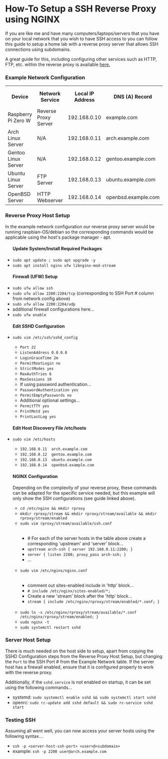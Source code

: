 <h1>How-To Setup a SSH Reverse Proxy using NGINX</h1>
<p>If you are like me and have many computers/laptops/servers that you have on your local network that you wish to have SSH access to you can follow this guide to setup a home lab with a reverse proxy server that allows SSH connections using subdomains.</p>
<p>A great guide for this, including configuring other services such as HTTP, FTP, etc. within the reverse proxy is available <a href='https://www.howtoforge.com/reverse-proxy-for-https-ssh-and-mysql-mariadb-using-nginx/#configuring-ssh-mysqlmariadb-reverse-proxies-stream'>here.</a></p>

<h3>Example Network Configuration</h3>
<table>
  <tr>
    <th>Device</th>
    <th>Network Service</th>
    <th>Local IP Address</th>
    <th>DNS (A) Record</th>
    <th>SSH Port #</th>
    <th>Other Ports</th>
  </tr>
  <tr>
    <td>Raspberry Pi Zero W</td>
    <td>Reverse Proxy Server</td>
    <td>192.168.0.10</td>
    <td>example.com</td>
    <td>22</td>
    <td>N/A</td>
  </tr>
  <tr>
    <td>Arch Linux Server</td>
    <td>N/A</td>
    <td>192.168.0.11</td>
    <td>arch.example.com</td>
    <td>2200</td>
    <td>N/A</td>
  </tr>
  <tr>
    <td>Gentoo Linux Server</td>
    <td>N/A</td>
    <td>192.168.0.12</td>
    <td>gentoo.example.com</td>
    <td>2201</td>
    <td>N/A</td>
  </tr>
  <tr>
    <td>Ubuntu Linux Server</td>
    <td>FTP Server</td>
    <td>192.168.0.13</td>
    <td>ubuntu.example.com</td>
    <td>2202</td>
    <td>21</td>
  </tr>
  <tr>
    <td>OpenBSD Server</td>
    <td>HTTP Webserver</td>
    <td>192.168.0.14</td>
    <td>openbsd.example.com</td>
    <td>2203</td>
    <td>80,443</td>
  </tr>
</table>

<h3>Reverse Proxy Host Setup</h3>
<p>In the example network configuration our reverse proxy server would be running raspbian-OS/debian so the corresponding commands would be applicable using the host's package manager - apt.</p>
<ul>
  <h4>Update System/Install Required Packages</h4>
  <li><code>sudo apt update ; sudo apt upgrade -y</code></li>
  <li><code>sudo apt install nginx ufw libnginx-mod-stream</code></li>
  <h4>Firewall (UFW) Setup</h4>
  <li><code>sudo ufw allow ssh</code></li>
  <li><code>sudo ufw allow 2200:2204/tcp</code> (corresponding to SSH Port # column from network config above)</li>
  <li><code>sudo ufw allow 2200:2204/udp</code></li>
  <li>additional firewall configurations here...</li>
  <li><code>sudo ufw enable</code></li>
  <h4>Edit SSHD Configuration</h4>
  <li><code>sudo vim /etc/ssh/sshd_config</code></li>
  <ul>
    <li><code>Port 22</code></li>
    <li><code>ListenAddress 0.0.0.0</code></li>
    <li><code>LoginGraceTime 2m</code></li>
    <li><code>PermitRootLogin no</code></li>
    <li><code>StrictModes yes</code></li>
    <li><code>MaxAuthTries 6</code></li>
    <li><code>MaxSessions 10</code></li>
    <li>If using password authentication...</li>
    <li><code>PasswordAuthentication yes</code></li>
    <li><code>PermitEmptyPasswords no</code></li>
    <li>Additional optional settings...</li>
    <li><code>PermitTTY yes</code></li>
    <li><code>PrintMotd yes</code></li>
    <li><code>PrintLastLog yes</code></li>
  </ul>
  <h4>Edit Host Discovery File /etc/hosts</h4>
  <li><code>sudo vim /etc/hosts</code></li>
  <ul>
    <li><code>192.168.0.11  arch.example.com</code></li>
    <li><code>192.168.0.12  gentoo.example.com</code></li>
    <li><code>192.168.0.13  ubuntu.example.com</code></li>
    <li><code>192.168.0.14  openbsd.example.com</code></li>
  </ul>
  <h4>NGINX Configuration</h4>
  <p>Depending on the complexity of your reverse proxy, these commands can be adapted for the specific service needed, but this example will only show the SSH configurations (see guide linked above).</p>
  <ul>
    <li><code>cd /etc/nginx && mkdir rproxy</code></li>
    <li><code>mkdir rproxy/stream && mkdir rproxy/stream/available && mkdir rproxy/stream/enabled</code></li>
    <li><code>sudo vim rproxy/stream/available/ssh.conf</code></li>
    <ul>
      <br>
      <li># For each of the server hosts in the table above create a corresponding 'upstream' and 'server' block...</li>
      <li><code>upstream arch-ssh { server 192.168.0.11:2200; }</code></li>
      <li><code>server { listen 2200; proxy_pass arch-ssh; }</code></li>
      <li>...</li>
    </ul>
    <br>
    <li><code>sudo vim /etc/nginx/nginx.conf</code></li>
    <ul>
      <br>
      <li>comment out sites-enabled include in 'http' block...</li>
      <li><code># include /etc/nginx/sites-enabled/*;</code></li>
      <li>Create a new 'stream' block after the 'http' block...</li>
      <li><code>stream { include /etc/nginx/rproxy/stream/enabled/*.conf; }</code></li>
    </ul>
    <br>
    <li><code>sudo ln -s /etc/nginx/rproxy/stream/available/*.conf /etc/nginx/rproxy/stream/enabled; }</code></li>
    <li><code>sudo nginx -t</code></li>
    <li><code>sudo systemctl restart sshd</code></li>
  </ul>
</ul>

<h3>Server Host Setup</h3>
<p>There is much needed on the host side to setup, apart from copying the SSHD Configuration steps from the Reverse Proxy Host Setup, but changing the <code>Port</code> to the SSH Port # from the Example Network table. If the server host has a firewall enabled, ensure that it is configured properly to work with the reverse proxy.</p>
<p>Additionally, if the <code>sshd.service</code> is not enabled on startup, it can be set using the following commands...</p>
<ul>
  <li>systemd: <code>sudo systemctl enable sshd && sudo systemctl start sshd</code></li>
  <li>openrc: <code>sudo rc-update add sshd default && sudo rc-service sshd start</code></li>
</ul>

<h3>Testing SSH</h3>
<p>Assuming all went well, you can now access your server hosts using the following syntax...</p>
<ul>
  <li><code>ssh -p &ltserver-host-ssh-port&gt &ltuser&gt@&ltsubdomain&gt</code></li>
  <li>example: <code>ssh -p 2200 user@arch.example.com</code></li>
</ul>
